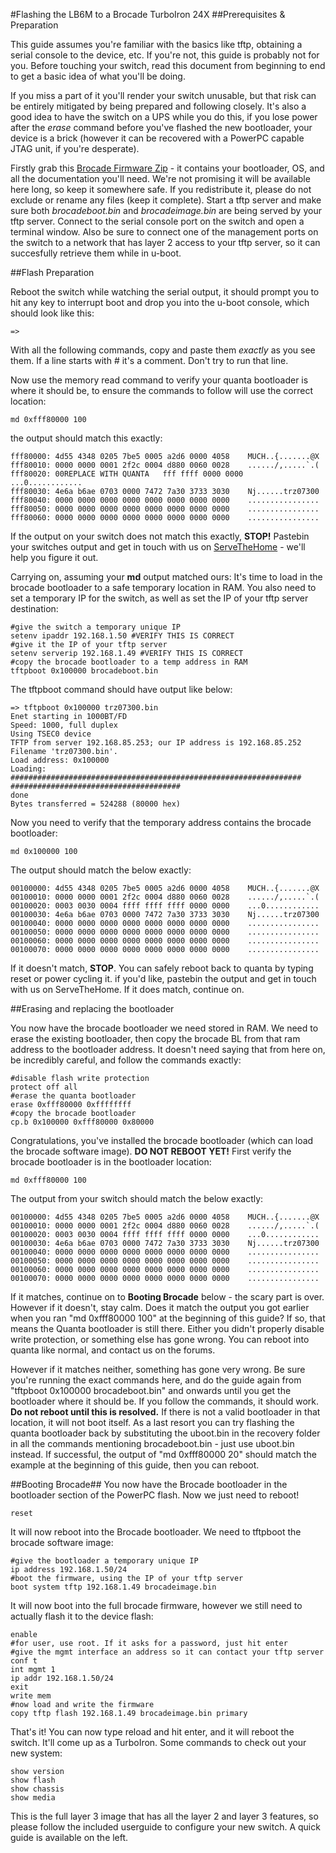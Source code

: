 
#Flashing the LB6M to a Brocade TurboIron 24X
##Prerequisites & Preparation 

This guide assumes you're familiar with the basics like tftp, obtaining a serial console to the device, etc. If you're not, this guide is probably not for you. Before touching your switch, read this document from beginning to end to get a basic idea of what you'll be doing. 

If you miss a part of it you'll render your switch unusable, but that risk can be entirely mitigated by being prepared and following closely. It's also a good idea to have the switch on a UPS while you do this, if you lose power after the *erase* command before you've flashed the new bootloader, your device is a brick (however it can be recovered with a PowerPC capable JTAG unit, if you're desperate).

Firstly grab this [Brocade Firmware Zip](http://brokeaid.com/files/Brocade-TI.zip) - it contains your bootloader, OS, and all the documentation you'll need. We're not promising it will be available here long, so keep it somewhere safe. If you redistribute it, please do not exclude or rename any files (keep it complete). Start a tftp server and make sure both *brocadeboot.bin* and *brocadeimage.bin* are being served by your tftp server. 
Connect to the serial console  port on the switch and open a terminal window. Also be sure to connect one of the management ports on the switch to a network that has layer 2 access to your tftp server, so it can succesfully retrieve them while in u-boot.


##Flash Preparation 

Reboot the switch while watching the serial output, it should prompt you to hit any key to interrupt boot and drop you into the u-boot console, which should look like this:

```
=>
```

With all the following commands, copy and paste them *exactly* as you see them. If a line starts with # it's a comment. Don't try to run that line. 

Now use the memory read command to verify your quanta bootloader is where it should be, to ensure the commands to follow will use the correct location:

```
md 0xfff80000 100
```

the output should match this exactly:

```
fff80000: 4d55 4348 0205 7be5 0005 a2d6 0000 4058    MUCH..{.......@X
fff80010: 0000 0000 0001 2f2c 0004 d880 0060 0028    ....../,.....`.(
fff80020: 00REPLACE WITH QUANTA   fff ffff 0000 0000    ...0............
fff80030: 4e6a b6ae 0703 0000 7472 7a30 3733 3030    Nj......trz07300
fff80040: 0000 0000 0000 0000 0000 0000 0000 0000    ................
fff80050: 0000 0000 0000 0000 0000 0000 0000 0000    ................
fff80060: 0000 0000 0000 0000 0000 0000 0000 0000    ................
```

If the output on your switch does not match this exactly, **STOP!** Pastebin your switches output and get in touch with us on [ServeTheHome](https://forums.servethehome.com/index.php?threads/quanta-lb6m-10gbe-discussion.8002/) - we'll help you figure it out.

Carrying on, assuming your **md** output matched ours: It's time to load in the brocade bootloader to a safe temporary location in RAM. You also need to set a temporary IP for the switch, as well as set the IP of your tftp server destination:


```
#give the switch a temporary unique IP
setenv ipaddr 192.168.1.50 #VERIFY THIS IS CORRECT
#give it the IP of your tftp server
setenv serverip 192.168.1.49 #VERIFY THIS IS CORRECT
#copy the brocade bootloader to a temp address in RAM
tftpboot 0x100000 brocadeboot.bin
```

The tftpboot command should have output like below:
```
=> tftpboot 0x100000 trz07300.bin
Enet starting in 1000BT/FD
Speed: 1000, full duplex
Using TSEC0 device
TFTP from server 192.168.85.253; our IP address is 192.168.85.252
Filename 'trz07300.bin'.
Load address: 0x100000
Loading: #################################################################
######################################
done
Bytes transferred = 524288 (80000 hex)
```

Now you need to verify that the temporary address contains the brocade bootloader:

```
md 0x100000 100
```

The output should match the below exactly:

```
00100000: 4d55 4348 0205 7be5 0005 a2d6 0000 4058    MUCH..{.......@X
00100010: 0000 0000 0001 2f2c 0004 d880 0060 0028    ....../,.....`.(
00100020: 0003 0030 0004 ffff ffff ffff 0000 0000    ...0............
00100030: 4e6a b6ae 0703 0000 7472 7a30 3733 3030    Nj......trz07300
00100040: 0000 0000 0000 0000 0000 0000 0000 0000    ................
00100050: 0000 0000 0000 0000 0000 0000 0000 0000    ................
00100060: 0000 0000 0000 0000 0000 0000 0000 0000    ................
00100070: 0000 0000 0000 0000 0000 0000 0000 0000    ................
```
If it doesn't match, **STOP**. You can safely reboot back to quanta by typing reset or power cycling it. if you'd like, pastebin the output and get in touch with us on ServeTheHome. If it does match, continue on.

##Erasing and replacing the bootloader

You now have the brocade bootloader we need stored in RAM. We need to erase the existing bootloader, then copy the brocade BL from that ram address to the bootloader address. It doesn't need saying that from here on, be incredibly careful, and follow the commands exactly:

```
#disable flash write protection
protect off all
#erase the quanta bootloader
erase 0xfff80000 0xffffffff
#copy the brocade bootloader
cp.b 0x100000 0xfff80000 0x80000
```
Congratulations, you've installed the brocade bootloader (which can load the brocade software image). **DO NOT REBOOT YET!** First verify the brocade bootloader is in the bootloader location:

```
md 0xfff80000 100
```

The output from your switch should match the below exactly:

```
00100000: 4d55 4348 0205 7be5 0005 a2d6 0000 4058    MUCH..{.......@X
00100010: 0000 0000 0001 2f2c 0004 d880 0060 0028    ....../,.....`.(
00100020: 0003 0030 0004 ffff ffff ffff 0000 0000    ...0............
00100030: 4e6a b6ae 0703 0000 7472 7a30 3733 3030    Nj......trz07300
00100040: 0000 0000 0000 0000 0000 0000 0000 0000    ................
00100050: 0000 0000 0000 0000 0000 0000 0000 0000    ................
00100060: 0000 0000 0000 0000 0000 0000 0000 0000    ................
00100070: 0000 0000 0000 0000 0000 0000 0000 0000    ................
```

If it matches, continue on to **Booting Brocade** below - the scary part is over. However if it doesn't, stay calm. Does it match the output you got earlier when you ran "md 0xfff80000 100" at the beginning of this guide? If so, that means the Quanta bootloader is still there. Either you didn't properly disable write protection, or something else has gone wrong. You can reboot into quanta like normal, and contact us on the forums. 

However if it matches neither, something has gone very wrong. Be sure you're running the exact commands here, and do the guide again from "tftpboot 0x100000 brocadeboot.bin" and onwards until you get the bootloader where it should be. If you follow the commands, it should work. **Do not reboot until this is resolved.** If there is not a valid bootloader in that location, it will not boot itself. As a last resort you can try flashing the quanta bootloader back by substituting the uboot.bin in the recovery folder in all the commands mentioning brocadeboot.bin - just use uboot.bin instead. If successful, the output of  "md 0xfff80000 20" should match the example at the beginning of this guide, then you can reboot.

##Booting Brocade##
You now have the Brocade bootloader in the bootloader section of the PowerPC flash. Now we just need to reboot! 

```
reset
```
It will now reboot into the Brocade bootloader. We need to tftpboot the brocade software image:

```
#give the bootloader a temporary unique IP
ip address 192.168.1.50/24
#boot the firmware, using the IP of your tftp server
boot system tftp 192.168.1.49 brocadeimage.bin
```

It will now boot into the full brocade firmware, however we still need to actually flash it to the device flash:

```
enable
#for user, use root. If it asks for a password, just hit enter
#give the mgmt interface an address so it can contact your tftp server
conf t
int mgmt 1
ip addr 192.168.1.50/24
exit
write mem
#now load and write the firmware
copy tftp flash 192.168.1.49 brocadeimage.bin primary
```

That's it! You can now type reload and hit enter, and it will reboot the switch. It'll come up as a TurboIron. Some commands to check out your new system:

```
show version
show flash
show chassis
show media
```
This is the full layer 3 image that has all the layer 2 and layer 3 features, so please follow the included userguide to configure your new switch. A quick guide is available on the left.